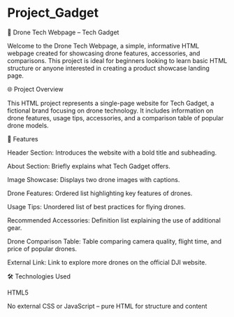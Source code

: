 # Project_Gadget
📄 Drone Tech Webpage – Tech Gadget

Welcome to the Drone Tech Webpage, a simple, informative HTML webpage created for showcasing drone features, accessories, and comparisons. This project is ideal for beginners looking to learn basic HTML structure or anyone interested in creating a product showcase landing page.

🌐 Project Overview

This HTML project represents a single-page website for Tech Gadget, a fictional brand focusing on drone technology. It includes information on drone features, usage tips, accessories, and a comparison table of popular drone models.

🚀 Features

Header Section: Introduces the website with a bold title and subheading.

About Section: Briefly explains what Tech Gadget offers.

Image Showcase: Displays two drone images with captions.

Drone Features: Ordered list highlighting key features of drones.

Usage Tips: Unordered list of best practices for flying drones.

Recommended Accessories: Definition list explaining the use of additional gear.

Drone Comparison Table: Table comparing camera quality, flight time, and price of popular drones.

External Link: Link to explore more drones on the official DJI website.

🛠️ Technologies Used

HTML5

No external CSS or JavaScript – pure HTML for structure and content
